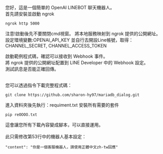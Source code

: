 您好，這是一個簡單的 OpenAI LINEBOT 聊天機器人。
<br>
首先請安裝並啟動 ngrok
```
ngrok http 5000
```
注意!啟動後先不要關閉cmd視窗。
將本地服務映射到 ngrok 提供的公開網址。
<br>
設定環境變數:OPENAI_API_KEY
並自行去開設Line帳號，取得：CHANNEL_SECRET, CHANNEL_ACCESS_TOKEN
<br>

啟動範例程式碼，確認可以接收到 Webhook 事件。
<br>
將 ngrok 提供的公開網址配置到 LINE Developer 中的 Webhook 設定。
<br>
測試訊息是否能正確回傳。
<br>

<br>
您可以透過指令下載完整程式碼：

```
git clone https://github.com/sharon-hy97/mariadb_dialog.git
```

進入資料夾後先執行：requiment.txt 安裝所有需要的套件
<br>
```
pip reOOOO.txt
```

這會讓您所有下載內容變成腳本，可以直接運用。
<br>
<br>
此只需修改第53行中的機器人基本設定：
<br>
```
"content": "你是一個客服機器人，請使用正體中文zh-tw回應"
```
<br>
